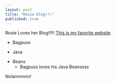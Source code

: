 ```yaml
---
layout: post
title: "Rosie blog!!!"
published: true
---
```





Rosie Loves her Blog!!!!!
[This is my favorite website](www.facebook.com "*Hint: its Facebook")
* Bagpuss
- Java
+ Beans
  - Bagpuss loves his Java Beanssss

Nolannnnnn!
